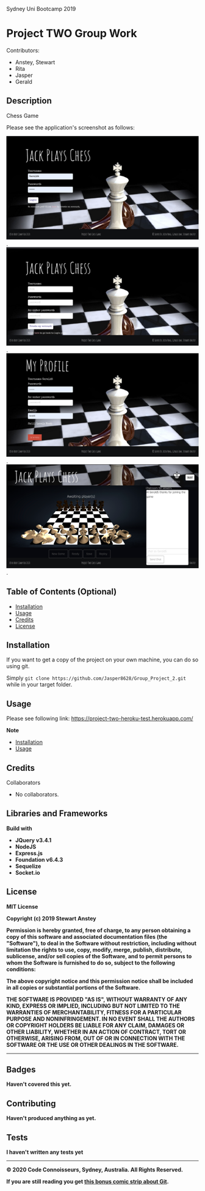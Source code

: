 Sydney Uni Bootcamp 2019

# Project TWO Group Work 

Contributors:

- Anstey, Stewart
- Rita
- Jasper
- Gerald

## Description

Chess Game

Please see the application's screenshot as follows:

![screenshot](public/images/screenshots/login.png).
![screenshot](public/images/screenshots/registration.png).
![screenshot](public/images/screenshots/profile.png).
![screenshot](public/images/screenshots/chat&chess.png).

## Table of Contents (Optional)

- [Installation](#installation)
- [Usage](#usage)
- [Credits](#credits)
- [License](#license)

## Installation

If you want to get a copy of the project on your own machine, you can do so using git.

Simply `git clone https://github.com/Jasper8628/Group_Project_2.git` while in your target folder.

## Usage

Please see following link: https://project-two-heroku-test.herokuapp.com/ 

**Note**
- [Installation](#installation)
- [Usage](#usage)

## Credits

Collaborators

- No collaborators.

## Libraries and Frameworks

<b>Build with<b>

- JQuery v3.4.1
- NodeJS
- Express.js
- Foundation v6.4.3
- Sequelize
- Socket.io

## License

MIT License

Copyright (c) 2019 Stewart Anstey

Permission is hereby granted, free of charge, to any person obtaining a copy
of this software and associated documentation files (the "Software"), to deal
in the Software without restriction, including without limitation the rights
to use, copy, modify, merge, publish, distribute, sublicense, and/or sell
copies of the Software, and to permit persons to whom the Software is
furnished to do so, subject to the following conditions:

The above copyright notice and this permission notice shall be included in all
copies or substantial portions of the Software.

THE SOFTWARE IS PROVIDED "AS IS", WITHOUT WARRANTY OF ANY KIND, EXPRESS OR
IMPLIED, INCLUDING BUT NOT LIMITED TO THE WARRANTIES OF MERCHANTABILITY,
FITNESS FOR A PARTICULAR PURPOSE AND NONINFRINGEMENT. IN NO EVENT SHALL THE
AUTHORS OR COPYRIGHT HOLDERS BE LIABLE FOR ANY CLAIM, DAMAGES OR OTHER
LIABILITY, WHETHER IN AN ACTION OF CONTRACT, TORT OR OTHERWISE, ARISING FROM,
OUT OF OR IN CONNECTION WITH THE SOFTWARE OR THE USE OR OTHER DEALINGS IN THE
SOFTWARE.

---

## Badges

Haven't covered this yet.

## Contributing

Haven't produced anything as yet.

## Tests

I haven't written any tests yet

---

© 2020 Code Connoisseurs, Sydney, Australia. All Rights Reserved.

If you are still reading you get [this bonus comic strip about Git](https://xkcd.com/1597/).
